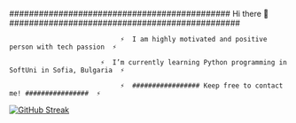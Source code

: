 ############################################# Hi there 👋 ###############################################

                                ⚡  I am highly motivated and positive person with tech passion  ⚡ 
    
                           ⚡  I’m currently learning Python programming in SoftUni in Sofia, Bulgaria  ⚡ 

                                ⚡  ################# Keep free to contact me! ################  ⚡ 



[![GitHub Streak](https://streak-stats.demolab.com?user=zabethye&theme=python-dark)](https://git.io/streak-stats)
